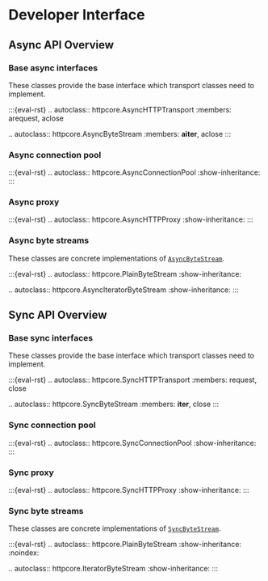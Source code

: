 # Developer Interface

## Async API Overview

### Base async interfaces

These classes provide the base interface which transport classes need to implement.

:::{eval-rst}
.. autoclass:: httpcore.AsyncHTTPTransport
    :members: arequest, aclose

.. autoclass:: httpcore.AsyncByteStream
    :members: __aiter__, aclose
:::

### Async connection pool

:::{eval-rst}
.. autoclass:: httpcore.AsyncConnectionPool
    :show-inheritance:
:::

### Async proxy

:::{eval-rst}
.. autoclass:: httpcore.AsyncHTTPProxy
    :show-inheritance:
:::

### Async byte streams

These classes are concrete implementations of [`AsyncByteStream`](httpcore.AsyncByteStream).

:::{eval-rst}
.. autoclass:: httpcore.PlainByteStream
    :show-inheritance:

.. autoclass:: httpcore.AsyncIteratorByteStream
    :show-inheritance:
:::

## Sync API Overview

### Base sync interfaces

These classes provide the base interface which transport classes need to implement.

:::{eval-rst}
.. autoclass:: httpcore.SyncHTTPTransport
    :members: request, close

.. autoclass:: httpcore.SyncByteStream
    :members: __iter__, close
:::

### Sync connection pool

:::{eval-rst}
.. autoclass:: httpcore.SyncConnectionPool
    :show-inheritance:
:::

### Sync proxy

:::{eval-rst}
.. autoclass:: httpcore.SyncHTTPProxy
    :show-inheritance:
:::

### Sync byte streams

These classes are concrete implementations of [`SyncByteStream`](httpcore.SyncByteStream).

:::{eval-rst}
.. autoclass:: httpcore.PlainByteStream
    :show-inheritance:
    :noindex:

.. autoclass:: httpcore.IteratorByteStream
    :show-inheritance:
:::
